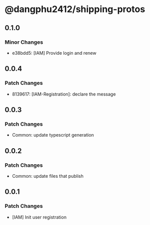 # @dangphu2412/shipping-protos

## 0.1.0

### Minor Changes

- e38bdd5: [IAM] Provide login and renew

## 0.0.4

### Patch Changes

- 8139617: [IAM-Registration]: declare the message

## 0.0.3

### Patch Changes

- Common: update typescript generation

## 0.0.2

### Patch Changes

- Common: update files that publish

## 0.0.1

### Patch Changes

- [IAM] Init user registration

